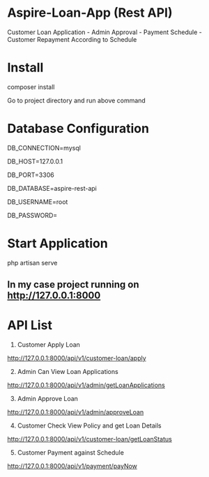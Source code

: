 # Aspire-Loan-App (Rest API)
Customer Loan Application - Admin Approval - Payment Schedule - Customer Repayment According to Schedule

# Install
composer install

Go to project directory and run above command 

# Database Configuration

DB_CONNECTION=mysql

DB_HOST=127.0.0.1

DB_PORT=3306

DB_DATABASE=aspire-rest-api

DB_USERNAME=root

DB_PASSWORD=

# Start Application
php artisan serve

In my case project running on http://127.0.0.1:8000
--------------------------------------------------------------------------------------------------------------------------------------------------------------------

# API List 

1) Customer Apply Loan

http://127.0.0.1:8000/api/v1/customer-loan/apply


2) Admin Can View Loan Applications

http://127.0.0.1:8000/api/v1/admin/getLoanApplications


3) Admin Approve Loan

http://127.0.0.1:8000/api/v1/admin/approveLoan


4) Customer Check View Policy and get Loan Details

http://127.0.0.1:8000/api/v1/customer-loan/getLoanStatus


5) Customer Payment against Schedule

http://127.0.0.1:8000/api/v1/payment/payNow
